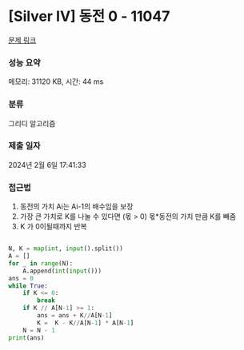 # [Silver IV] 동전 0 - 11047 

[문제 링크](https://www.acmicpc.net/problem/11047) 

### 성능 요약

메모리: 31120 KB, 시간: 44 ms

### 분류

그리디 알고리즘

### 제출 일자

2024년 2월 6일 17:41:33
 
### 접근법
1. 동전의 가치 Ai는 Ai-1의 배수임을 보장
2. 가장 큰 가치로 K를 나눌 수 있다면 (몫 > 0) 몫*동전의 가치 만큼 K를 빼줌
3. K 가 0이될때까지 반복

```python

N, K = map(int, input().split())
A = []
for _ in range(N):
    A.append(int(input()))
ans = 0
while True:
    if K <= 0:
        break
    if K // A[N-1] >= 1:
        ans = ans + K//A[N-1]
        K =  K - K//A[N-1] * A[N-1]
    N = N - 1
print(ans)
```